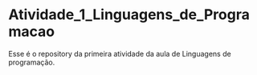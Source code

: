# Atividade_1_Linguagens_de_Programacao
Esse é o repository da primeira atividade da aula de  Linguagens de programação.
